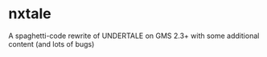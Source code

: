 # nxtale
A spaghetti-code rewrite of UNDERTALE on GMS 2.3+ with some additional content (and lots of bugs)
